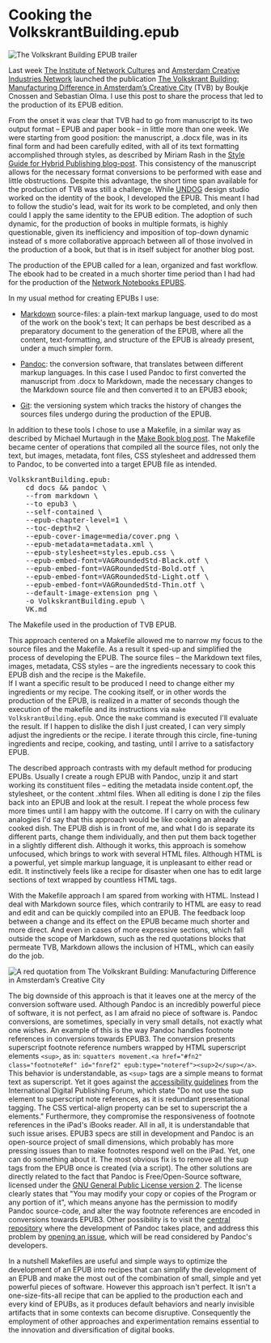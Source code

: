 
# Cooking the VolkskrantBuilding.epub
![The Volkskrant Building EPUB trailer]()

Last week [The Institute of Network Cultures](http://networkcultures.org/) and [Amsterdam Creative Industries Network](amsterdamcreativeindustries.com/)  launched the publication [The Volkskrant Building: Manufacturing Difference in Amsterdam’s Creative City](http://networkcultures.org/blog/publication/the-volkskrant-building-manufacturing-difference-in-amsterdams-creative-city-boukje-cnossen-and-sebastian-olma/) (TVB) by Boukje Cnossen and Sebastian Olma. 
I use this post to share the process that led to the production of its EPUB edition.


From the onset it was clear that TVB had to go from manuscript to its two output format &ndash; EPUB and paper book &ndash; in little more than one week.
We were starting from good position: the manuscript, a .docx file, was in its final form and had been carefully edited, with all of its text formatting accomplished through styles, as described by Miriam Rash in the [Style Guide for Hybrid Publishing blog-post](http://networkcultures.org/digitalpublishing/2014/10/21/style-guide-for-hybrid-publishing/). This consistency of the manuscript allows for the necessary format conversions to be performed with ease and little obstructions. Despite this advantage, the short time span available for the production of TVB was still a challenge. While [UNDOG](http://www.undog.nl/) design studio worked on the identity of the book, I developed the EPUB. This meant I had to follow the studio's lead, wait for its work to be completed, and only then could I apply the same identity to the EPUB edition. The adoption of such dynamic, for the production of books in multiple formats, is highly questionable, given its inefficiency and imposition of top-down dynamic instead of s more collaborative approach between all of those involved in the production of a book, but that is in itself subject for another blog post.

The production of the EPUB called for a lean, organized and fast workflow. The ebook had to be created in a much shorter time period than I had had for the production of the [Network Notebooks EPUBS](http://networkcultures.org/publications/#netnotebook). 

In my usual method for creating EPUBs I use: 

* [Markdown](http://daringfireball.net/projects/markdown/syntax) source-files: a plain-text markup language, used to do most of the work on the book's text; It can perhaps be best described as a preparatory document to the generation of the EPUB, where all the content, text-formatting, and structure of the EPUB is already present, under a much simpler form.

* [Pandoc](http://johnmacfarlane.net/pandoc/): the conversion software, that translates between different markup languages. In this case I used Pandoc to first converted the manuscript from .docx to Markdown, made the necessary changes to the Markdown source file and then converted it to an EPUB3 ebook;

* [Git](http://git-scm.com/): the versioning system which tracks the history of changes the sources files undergo during the production of the EPUB.

In addition to these tools I chose to use a Makefile, in a similar way as described by Michael Murtaugh in the [Make Book blog post](http://networkcultures.org/digitalpublishing/2014/10/01/make-book/). The Makefile became center of operations that compiled all the source files, not only the text, but images, metadata, font files, CSS stylesheet and addressed them to Pandoc, to be converted into a target EPUB file as intended. 

<pre>
VolkskrantBuilding.epub: 
	cd docs && pandoc \
	--from markdown \
	--to epub3 \
	--self-contained \
	--epub-chapter-level=1 \
	--toc-depth=2 \
	--epub-cover-image=media/cover.png \
	--epub-metadata=metadata.xml \
	--epub-stylesheet=styles.epub.css \
	--epub-embed-font=VAGRoundedStd-Black.otf \
	--epub-embed-font=VAGRoundedStd-Bold.otf \
	--epub-embed-font=VAGRoundedStd-Light.otf \
	--epub-embed-font=VAGRoundedStd-Thin.otf \
	--default-image-extension png \
	-o VolkskrantBuilding.epub \
	VK.md
</pre>

The Makefile used in the production of TVB EPUB.



This approach centered on a Makefile allowed me to narrow my focus to the source files and the Makefile. As a result it sped-up and simplified the process of developing the EPUB.
The source files &ndash; the Markdown text files, images, metadata, CSS styles &ndash; are the ingredients necessary to cook this EPUB dish and the recipe is the Makefile.  
If I want a specific result to be produced I need to change either my ingredients or my recipe.
The cooking itself, or in other words the production of the EPUB, is realized in a matter of seconds though the execution of the makefile and its instructions via `make VolkskrantBuilding.epub`. 
Once the `make` command is executed I'll evaluate the result.
If I happen to dislike the dish I just created, I can very simply adjust the ingredients or the recipe.
I iterate through this circle, fine-tuning ingredients and recipe, cooking, and tasting, until I arrive to a satisfactory EPUB. 

The described approach contrasts with my default method for producing EPUBs.
Usually I create a rough EPUB with Pandoc, unzip it and start working its constituent files &ndash; editing the metadata inside content.opf, the stylesheet, or the content .xhtml files. 
When all editing is done I zip the files back into an EPUB and look at the result. I repeat the whole process few more times until I am happy with the outcome.
If I carry on with the culinary analogies I'd say that this approach would be like cooking an already cooked dish. 
The EPUB dish is in front of me, and what I do is separate its different parts, change them individually, and then put them back together in a slightly different dish. Although it works, this approach is somehow unfocused, which brings to work with several HTML files. Although HTML is a powerful, yet simple markup language, it is unpleasant to either read or edit. It instinctively feels like a recipe for disaster when one has to edit large sections of text wrapped by countless HTML tags. 


With the Makefile approach I am spared from working with HTML. Instead I deal with Markdown source files, which contrarily to HTML are easy to read and edit and can be quickly compiled into an EPUB. The feedback loop between a change and its effect on the EPUB became much shorter and more direct.
And even in cases of more expressive sections, which fall outside the scope of Markdown, such as the red quotations blocks that permeate TVB, Markdown allows the inclusion of HTML, which can easily do the job. 

![A red quotation from The Volkskrant Building: Manufacturing Difference in Amsterdam’s Creative City]()



The big downside of this approach is that it leaves one at the mercy of the conversion software used.
Although Pandoc is an incredibly powerful piece of software, it is not perfect, as I am afraid no piece of software is. 
Pandoc conversions, are sometimes, specially in very small details, not exactly what one wishes.
An example of this is the way Pandoc handles footnote references in conversions towards EPUB3.
The conversion presents superscript footnote reference numbers wrapped by HTML superscript elements `<sup>`, as in: `squatters movement.<a href="#fn2" class="footnoteRef" id="fnref2" epub:type="noteref"><sup>2</sup></a>`. 
This behavior is understandable, as `<sup>` tags are a simple means to format text as superscript.
Yet it goes against the [accessibility guidelines](http://www.idpf.org/accessibility/guidelines/content/xhtml/notes.php) from the International Digital Publishing Forum, which state "Do not use the sup element to superscript note references, as it is redundant presentational tagging. The CSS vertical-align property can be set to superscript the a elements." Furthermore, they compromise the responsiveness of footnote references in the iPad's iBooks reader. 
All in all, it is understandable that such issue arises. EPUB3 specs are still in development and Pandoc is an open-source project of small dimensions, which probably has more pressing issues than to make footnotes respond well on the iPad. 
Yet, one can do something about it. The most obvious fix is to remove all the sup tags from the EPUB once is created (via a script). 
The other solutions are directly related to the fact that Pandoc is Free/Open-Source software, licensed under the [GNU General Public License version 2](http://www.gnu.org/licenses/gpl-2.0.html). The license clearly states that "You may modify your copy or copies of the Program or any portion of it", which means anyone has the permission to modify Pandoc source-code, and alter the way footnote references are encoded in conversions towards EPUB3. Other possibility is to visit the [central repository](https://github.com/jgm/pandoc) where the development of Pandoc takes place, and address this problem by [opening an issue](https://github.com/jgm/pandoc/issues?q=is%3Aissue+is%3Aopen), which will be read considered by Pandoc's developers.     


In a nutshell Makefiles are useful and simple ways to optimize the development of an EPUB into recipes that can simplify the development of an EPUB and
make the most out of the combination of small, simple and yet powerful pieces of software. 
However this approach isn't perfect. It isn't a one-size-fits-all recipe that can be applied to the production each and every kind of EPUBs, as it produces default behaviors and nearly invisible artifacts that in some contexts can become disruptive. 
Consequently the employment of other approaches and experimentation remains essential to the innovation and diversification of digital books. 
